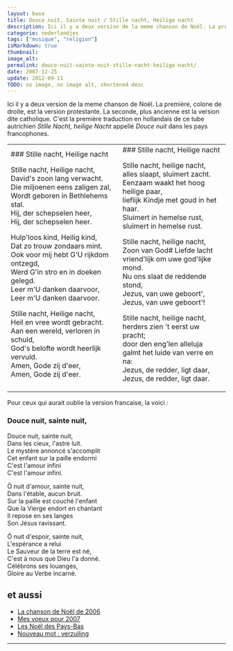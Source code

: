 ```yaml
---
layout: base
title: Douce nuit, Sainte nuit / Stille nacht, Heilige nacht
description: Ici il y a deux version de la meme chanson de Noël. La première, colone de droite, est la version protestante. La seconde, plus ancienne est la version dite c
categorie: nederlandjes
tags: ["musique", "religion"]
isMarkdown: true
thumbnail: 
image_alt: 
permalink: douce-nuit-sainte-nuit-stille-nacht-heilige-nacht/
date: 2007-12-25
update: 2012-09-11
TODO: no image, no image alt, shortened desc
---
```


Ici il y a deux version de la meme chanson de Noël. La première, colone de droite, est la version protestante. La seconde, plus ancienne est la version dite catholique. C'est la première traduction en hollandais de ce tube autrichien *Stille Nacht, heilige Nacht* appellé *Douce nuit* dans les pays francophones.

<!-- HTML -->
<table cellpadding="10"><tr><td>
<!-- / HTML -->
### Stille nacht, Heilige nacht

Stille nacht, Heilige nacht,  
David's zoon lang verwacht.  
Die miljoenen eens zaligen zal,  
Wordt geboren in Bethlehems stal.  
Hij, der schepselen heer,  
Hij, der schepselen heer.  

Hulp'loos kind, Heilig kind,  
Dat zo trouw zondaars mint.  
Ook voor mij hebt G'U rijkdom ontzegd,  
Werd G'in stro en in doeken gelegd.  
Leer m'U danken daarvoor,  
Leer m'U danken daarvoor.  

Stille nacht, Heilige nacht,  
Heil en vree wordt gebracht.  
Aan een wereld, verloren in schuld,  
God's belofte wordt heerlijk vervuld.  
Amen, Gode zij d'eer,  
Amen, Gode zij d'eer.

<!-- HTML -->
</td><td>
<!-- / HTML -->
### Stille nacht, Heilige nacht

Stille nacht, heilige nacht,  
alles slaapt, sluimert zacht.  
Eenzaam waakt het hoog heilige paar,  
lieflijk Kindje met goud in het haar.  
Sluimert in hemelse rust,  
sluimert in hemelse rust.  

Stille nacht, heilige nacht,  
Zoon van God# Liefde lacht  
vriend'lijk om uwe god'lijke mond.  
Nu ons slaat de reddende stond,  
Jezus, van uwe geboort',  
Jezus, van uwe geboort'!  

Stille nacht, heilige nacht,  
herders zien 't eerst uw pracht;  
door den eng'len alleluja  
galmt het luide van verre en na:  
Jezus, de redder, ligt daar,  
Jezus, de redder, ligt daar. 
<!-- HTML -->
</td></tr></table>
<!-- / HTML -->

Pour ceux qui aurait oublie la version francaise, la voici :

### Douce nuit, sainte nuit,

Douce nuit, sainte nuit,  
Dans les cieux, l'astre luit.  
Le mystère annoncé s'accomplit  
Cet enfant sur la paille endormi  
C'est l'amour infini  
C'est l'amour infini.

Ô nuit d'amour, sainte nuit,  
Dans l'étable, aucun bruit.  
Sur la paille est couché l'enfant  
Que la Vierge endort en chantant  
Il repose en ses langes  
Son Jésus ravissant.

Ô nuit d'espoir, sainte nuit,  
L'espérance a relui  
Le Sauveur de la terre est né,  
C'est à nous que Dieu l'a donné.  
Célébrons ses louanges,  
Gloire au Verbe incarné.

## et aussi
* [La chanson de Noël de 2006](/chanson-de-noel)
* [Mes voeux pour 2007](/meilleurs-voeux-pour-noel)
* [Les Noël des Pays-Bas](/noel-des-pays-bas)
* [Nouveau mot : verzuiling](/nouveau-mot-verzuiling)
---
<!-- post notes:
http://silentnight.web.za/translate/dutch.htm
--->
